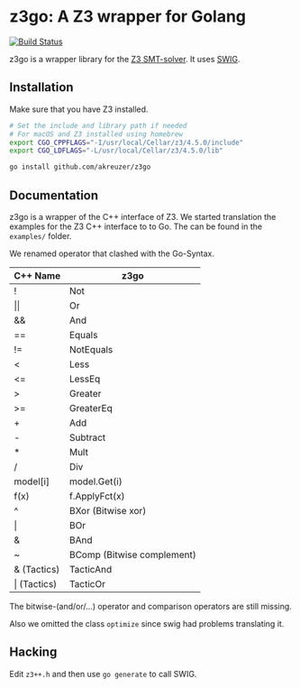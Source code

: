 # z3go: A Z3 wrapper for Golang

[![Build Status](https://travis-ci.org/akreuzer/z3go.svg?branch=master)](https://travis-ci.org/akreuzer/z3go)

z3go is a wrapper library for the [Z3 SMT-solver](https://github.com/Z3Prover/z3).
It uses [SWIG](http://www.swig.org/).

## Installation

Make sure that you have Z3 installed.

```bash
# Set the include and library path if needed
# For macOS and Z3 installed using homebrew
export CGO_CPPFLAGS="-I/usr/local/Cellar/z3/4.5.0/include"
export CGO_LDFLAGS="-L/usr/local/Cellar/z3/4.5.0/lib"

go install github.com/akreuzer/z3go
```

## Documentation

z3go is a wrapper of the C++ interface of Z3.
We started translation the examples for the Z3 C++ interface to to Go.
The can be found in the `examples/` folder.

We renamed operator that clashed with the Go-Syntax.

| C++ Name | z3go   |
|----------|--------|
| !        | Not    |
| \|\|     | Or     |
| &&       | And    |
| ==       | Equals |
| !=       | NotEquals |
| <        | Less   |
| <=       | LessEq |
| >        | Greater |
| >=       | GreaterEq |
| +        | Add    |
| -        | Subtract |
| *        | Mult   |
| /        | Div    |
| model[i] | model.Get(i) |
| f(x)     | f.ApplyFct(x) |
| ^        | BXor (Bitwise xor)  |
| \|       | BOr    |
| &        | BAnd   |
| ~        | BComp (Bitwise complement) |
| & (Tactics) | TacticAnd |
| \| (Tactics) | TacticOr |
 
The bitwise-(and/or/...) operator and comparison operators are still missing.

Also we omitted the class `optimize` since swig had problems translating it.

## Hacking

Edit `z3++.h` and then use `go generate` to call SWIG.
